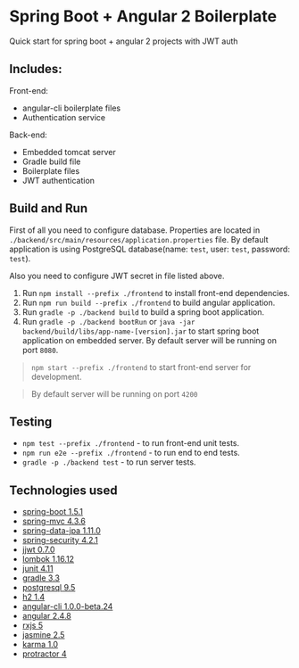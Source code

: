 # Spring Boot + Angular 2 Boilerplate

Quick start for spring boot + angular 2 projects with JWT auth

## Includes:

Front-end:

- angular-cli boilerplate files
- Authentication service

Back-end:

- Embedded tomcat server
- Gradle build file
- Boilerplate files
- JWT authentication

## Build and Run

First of all you need to configure database. Properties are located in `./backend/src/main/resources/application.properties` file. By default application is using PostgreSQL database(name: `test`, user: `test`, password: `test`).

Also you need to configure JWT secret in file listed above.

1. Run `npm install --prefix ./frontend` to install front-end dependencies.
2. Run `npm run build --prefix ./frontend` to build angular application.
3. Run `gradle -p ./backend build` to build a spring boot application.
4. Run `gradle -p ./backend bootRun` or `java -jar backend/build/libs/app-name-[version].jar` to start spring boot application on embedded server. By default server will be running on port `8080`.

> `npm start --prefix ./frontend` to start front-end server for development.

> By default server will be running on port `4200`

## Testing

- `npm test --prefix ./frontend` - to run front-end unit tests.
- `npm run e2e --prefix ./frontend` - to run end to end tests.
- `gradle -p ./backend test` - to run server tests.

## Technologies used

- [spring-boot 1.5.1](https://projects.spring.io/spring-boot/)
- [spring-mvc 4.3.6](https://docs.spring.io/spring/docs/current/spring-framework-reference/html/mvc.html)
- [spring-data-jpa 1.11.0](http://projects.spring.io/spring-data-jpa/)
- [spring-security 4.2.1](https://projects.spring.io/spring-security/)
- [jjwt 0.7.0](https://github.com/jwtk/jjwt)
- [lombok 1.16.12](https://projectlombok.org/)
- [junit 4.11](http://junit.org/junit4/)
- [gradle 3.3](https://gradle.org/)
- [postgresql 9.5](https://www.postgresql.org/)
- [h2 1.4](http://www.h2database.com/html/main.html)
- [angular-cli 1.0.0-beta.24](https://cli.angular.io/)
- [angular 2.4.8](https://angular.io/)
- [rxjs 5](http://reactivex.io/rxjs/)
- [jasmine 2.5](https://jasmine.github.io/)
- [karma 1.0](https://karma-runner.github.io/1.0/index.html)
- [protractor 4](http://www.protractortest.org/#/)
